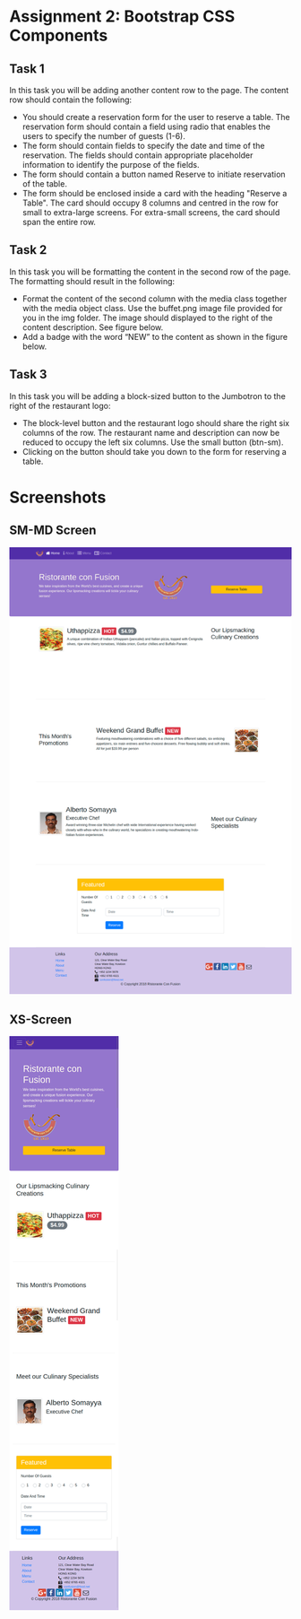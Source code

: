 # Assignment 2: Bootstrap CSS Components

## Task 1

In this task you will be adding another content row to the page. The content row should contain the following:

* You should create a reservation form for the user to reserve a table. The reservation form should contain a field using radio that enables the users to specify the number of guests (1-6).
* The form should contain fields to specify the date and time of the reservation. The fields should contain appropriate placeholder information to identify the purpose of the fields.
* The form should contain a button named Reserve to initiate reservation of the table.
* The form should be enclosed inside a card with the heading "Reserve a Table". The card should occupy 8 columns and centred in the row for small to extra-large screens. For extra-small screens, the card should span the entire row.

## Task 2

In this task you will be formatting the content in the second row of the page. The formatting should result in the following:

* Format the content of the second column with the media class together with the media object class. Use the buffet.png image file provided for you in the img folder. The image should displayed to the right of the content description. See figure below.
* Add a badge with the word “NEW” to the content as shown in the figure below.

## Task 3

In this task you will be adding a block-sized button to the Jumbotron to the right of the restaurant logo:

* The block-level button and the restaurant logo should share the right six columns of the row. The restaurant name and description can now be reduced to occupy the left six columns. Use the small button (btn-sm).
* Clicking on the button should take you down to the form for reserving a table.

# Screenshots

## SM-MD Screen

![Task-1-2](img/sm-md.png)

## XS-Screen

![Task-3](img/xs.png)
